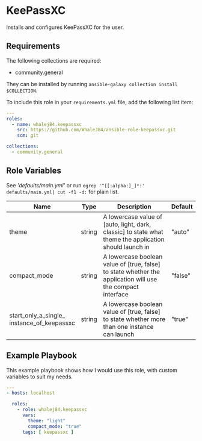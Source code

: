 KeePassXC
=========

Installs and configures KeePassXC for the user.

Requirements
------------

The following collections are required:

- community.general

They can be installed by running `ansible-galaxy collection install $COLLECTION`.

To include this role in your `requirements.yml` file, add the following list item:

```yaml
---
roles:
  - name: whalej84.keepassxc
    src: https://github.com/WhaleJ84/ansible-role-keepassxc.git
    scm: git

collections:
  - community.general
```

Role Variables
--------------

See *'defaults/main.yml'* or run `egrep '^[[:alpha:]_]*:' defaults/main.yml| cut
-f1 -d:` for plain list.

| Name | Type | Description | Default |
| ---- | ---- | ----------- | ------- |
| theme | string | A lowercase value of [auto, light, dark, classic] to state what theme the application should launch in | "auto" |
| compact\_mode | string | A lowercase boolean value of [true, false] to state whether the application will use the compact interface | "false" |
| start\_only\_a\_single\_</br>instance\_of\_keepassxc | string | A lowercase boolean value of [true, false] to state whether more than one instance can launch | "true" |

Example Playbook
----------------

This example playbook shows how I would use this role, with custom variables to suit my needs.

```yaml
---
- hosts: localhost

  roles:
    - role: whalej84.keepassxc
      vars:
        theme: "light"
        compact_mode: "true"
      tags: [ keepassxc ]
```
